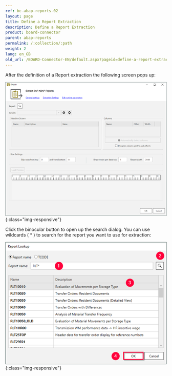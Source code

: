 ```yaml
---
ref: bc-abap-reports-02
layout: page
title: Define a Report Extraction
description: Define a Report Extraction
product: board-connector
parent: abap-reports
permalink: /:collection/:path
weight: 2
lang: en_GB
old_url: /BOARD-Connector-EN/default.aspx?pageid=define-a-report-extraction
---
```


After the definition of a Report extraction the following screen pops up:

![Abap-Report-Define-Data-Source](/img/content/Abap-Report-Define-Data-Source.png){:class="img-responsive"}

Click the binocular button to open up the search dialog. You can use wildcards ( * ) to search for the report you want to use for extraction:

![Look-Up-Report](/img/content/Look-Up-Report.png){:class="img-responsive"}